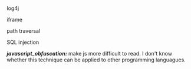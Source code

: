 #
#
#

log4j

iframe

path traversal

SQL injection

**_javascript_obfuscation:_** make js more difficult to read. I don't know whether this technique can be applied to other programming languagues.